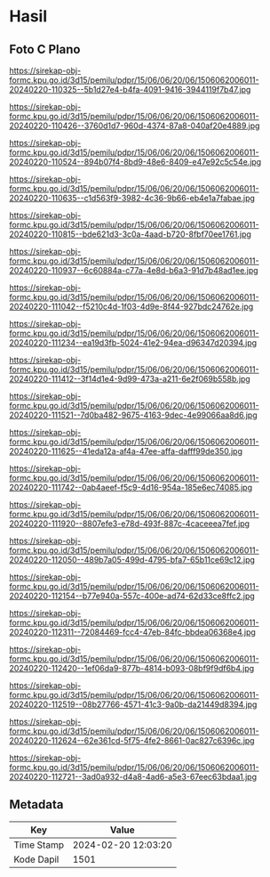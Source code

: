 # Hasil

## Foto C Plano

https://sirekap-obj-formc.kpu.go.id/3d15/pemilu/pdpr/15/06/06/20/06/1506062006011-20240220-110325--5b1d27e4-b4fa-4091-9416-3944119f7b47.jpg

https://sirekap-obj-formc.kpu.go.id/3d15/pemilu/pdpr/15/06/06/20/06/1506062006011-20240220-110426--3760d1d7-960d-4374-87a8-040af20e4889.jpg

https://sirekap-obj-formc.kpu.go.id/3d15/pemilu/pdpr/15/06/06/20/06/1506062006011-20240220-110524--894b07f4-8bd9-48e6-8409-e47e92c5c54e.jpg

https://sirekap-obj-formc.kpu.go.id/3d15/pemilu/pdpr/15/06/06/20/06/1506062006011-20240220-110635--c1d563f9-3982-4c36-9b66-eb4e1a7fabae.jpg

https://sirekap-obj-formc.kpu.go.id/3d15/pemilu/pdpr/15/06/06/20/06/1506062006011-20240220-110815--bde621d3-3c0a-4aad-b720-8fbf70ee1761.jpg

https://sirekap-obj-formc.kpu.go.id/3d15/pemilu/pdpr/15/06/06/20/06/1506062006011-20240220-110937--6c60884a-c77a-4e8d-b6a3-91d7b48ad1ee.jpg

https://sirekap-obj-formc.kpu.go.id/3d15/pemilu/pdpr/15/06/06/20/06/1506062006011-20240220-111042--f5210c4d-1f03-4d9e-8f44-927bdc24762e.jpg

https://sirekap-obj-formc.kpu.go.id/3d15/pemilu/pdpr/15/06/06/20/06/1506062006011-20240220-111234--ea19d3fb-5024-41e2-94ea-d96347d20394.jpg

https://sirekap-obj-formc.kpu.go.id/3d15/pemilu/pdpr/15/06/06/20/06/1506062006011-20240220-111412--3f14d1e4-9d99-473a-a211-6e2f069b558b.jpg

https://sirekap-obj-formc.kpu.go.id/3d15/pemilu/pdpr/15/06/06/20/06/1506062006011-20240220-111521--7d0ba482-9675-4163-9dec-4e99066aa8d6.jpg

https://sirekap-obj-formc.kpu.go.id/3d15/pemilu/pdpr/15/06/06/20/06/1506062006011-20240220-111625--41eda12a-af4a-47ee-affa-dafff99de350.jpg

https://sirekap-obj-formc.kpu.go.id/3d15/pemilu/pdpr/15/06/06/20/06/1506062006011-20240220-111742--0ab4aeef-f5c9-4d16-954a-185e6ec74085.jpg

https://sirekap-obj-formc.kpu.go.id/3d15/pemilu/pdpr/15/06/06/20/06/1506062006011-20240220-111920--8807efe3-e78d-493f-887c-4caceeea7fef.jpg

https://sirekap-obj-formc.kpu.go.id/3d15/pemilu/pdpr/15/06/06/20/06/1506062006011-20240220-112050--489b7a05-499d-4795-bfa7-65b11ce69c12.jpg

https://sirekap-obj-formc.kpu.go.id/3d15/pemilu/pdpr/15/06/06/20/06/1506062006011-20240220-112154--b77e940a-557c-400e-ad74-62d33ce8ffc2.jpg

https://sirekap-obj-formc.kpu.go.id/3d15/pemilu/pdpr/15/06/06/20/06/1506062006011-20240220-112311--72084469-fcc4-47eb-84fc-bbdea06368e4.jpg

https://sirekap-obj-formc.kpu.go.id/3d15/pemilu/pdpr/15/06/06/20/06/1506062006011-20240220-112420--1ef06da9-877b-4814-b093-08bf9f9df6b4.jpg

https://sirekap-obj-formc.kpu.go.id/3d15/pemilu/pdpr/15/06/06/20/06/1506062006011-20240220-112519--08b27766-4571-41c3-9a0b-da21449d8394.jpg

https://sirekap-obj-formc.kpu.go.id/3d15/pemilu/pdpr/15/06/06/20/06/1506062006011-20240220-112624--62e361cd-5f75-4fe2-8661-0ac827c6396c.jpg

https://sirekap-obj-formc.kpu.go.id/3d15/pemilu/pdpr/15/06/06/20/06/1506062006011-20240220-112721--3ad0a932-d4a8-4ad6-a5e3-67eec63bdaa1.jpg


## Metadata

| Key        | Value               |
| ---------- | ------------------- |
| Time Stamp | 2024-02-20 12:03:20 |
| Kode Dapil | 1501                |



